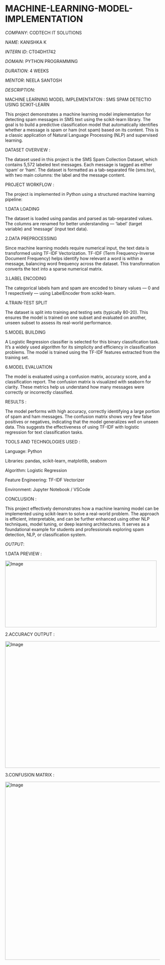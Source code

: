 # MACHINE-LEARNING-MODEL-IMPLEMENTATION

*COMPANY*: CODTECH IT SOLUTIONS

*NAME*: KANISHKA K

*INTERN ID*: CT04DH1742

*DOMAIN*: PYTHON PROGRAMMING

*DURATION*: 4 WEEKS

*MENTOR*: NEELA SANTOSH

*DESCRIPTION*: 

MACHINE LEARNING MODEL IMPLEMENTATON : SMS SPAM DETECTIO USING SCIKIT-LEARN

This project demonstrates a machine learning model implementation for detecting spam messages in SMS text using the scikit-learn library. The goal is to build a predictive classification model that automatically identifies whether a message is spam or ham (not spam) based on its content. This is a classic application of Natural Language Processing (NLP) and supervised learning.

DATASET OVERVIEW :

The dataset used in this project is the SMS Spam Collection Dataset, which contains 5,572 labeled text messages. Each message is tagged as either ‘spam’ or ‘ham’. The dataset is formatted as a tab-separated file (sms.tsv), with two main columns: the label and the message content.

PROJECT WORKFLOW :

The project is implemented in Python using a structured machine learning pipeline:

1.DATA LOADING

The dataset is loaded using pandas and parsed as tab-separated values. The columns are renamed for better understanding — ‘label’ (target variable) and ‘message’ (input text data).

2.DATA PREPROCESSING

Since machine learning models require numerical input, the text data is transformed using TF-IDF Vectorization. TF-IDF (Term Frequency-Inverse Document Frequency) helps identify how relevant a word is within a message, balancing word frequency across the dataset. This transformation converts the text into a sparse numerical matrix.

3.LABEL ENCODING

The categorical labels ham and spam are encoded to binary values — 0 and 1 respectively — using LabelEncoder from scikit-learn.

4.TRAIN-TEST SPLIT

The dataset is split into training and testing sets (typically 80-20). This ensures the model is trained on one subset and evaluated on another, unseen subset to assess its real-world performance.

5.MODEL BUILDING

A Logistic Regression classifier is selected for this binary classification task. It’s a widely used algorithm for its simplicity and efficiency in classification problems. The model is trained using the TF-IDF features extracted from the training set.

6.MODEL EVALUATION

The model is evaluated using a confusion matrix, accuracy score, and a classification report. The confusion matrix is visualized with seaborn for clarity. These metrics help us understand how many messages were correctly or incorrectly classified.

RESULTS :

The model performs with high accuracy, correctly identifying a large portion of spam and ham messages. The confusion matrix shows very few false positives or negatives, indicating that the model generalizes well on unseen data. This suggests the effectiveness of using TF-IDF with logistic regression for text classification tasks.

TOOLS AND TECHNOLOGIES USED :

Language: Python

Libraries: pandas, scikit-learn, matplotlib, seaborn

Algorithm: Logistic Regression

Feature Engineering: TF-IDF Vectorizer

Environment: Jupyter Notebook / VSCode

CONCLUSION :

This project effectively demonstrates how a machine learning model can be implemented using scikit-learn to solve a real-world problem. The approach is efficient, interpretable, and can be further enhanced using other NLP techniques, model tuning, or deep learning architectures. It serves as a foundational example for students and professionals exploring spam detection, NLP, or classification system.

*OUTPUT*:

1.DATA PREVIEW :

<img width="493" height="217" alt="Image" src="https://github.com/user-attachments/assets/072e79fd-277f-4270-b1fa-adde1d8faeda" />

2.ACCURACY OUTPUT :

<img width="533" height="412" alt="Image" src="https://github.com/user-attachments/assets/b5e99333-b5a7-4f5e-a7eb-c655db38ad11" />

3.CONFUSION MATRIX :

<img width="685" height="579" alt="Image" src="https://github.com/user-attachments/assets/36b7f74f-cfe2-46a7-a54c-28d22178c3f6" />
